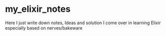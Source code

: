 # my_elixir_notes
Here I just write down notes, Ideas and solution I come over in learning Elixir especially based on nerves/bakeware

